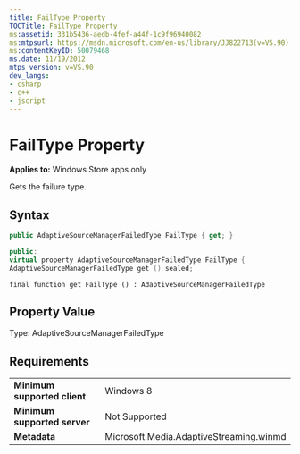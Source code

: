 ```yaml
---
title: FailType Property
TOCTitle: FailType Property
ms:assetid: 331b5436-aedb-4fef-a44f-1c9f96940082
ms:mtpsurl: https://msdn.microsoft.com/en-us/library/JJ822713(v=VS.90)
ms:contentKeyID: 50079468
ms.date: 11/19/2012
mtps_version: v=VS.90
dev_langs:
- csharp
- c++
- jscript
---
```


# FailType Property

**Applies to:** Windows Store apps only

Gets the failure type.

## Syntax

``` csharp
public AdaptiveSourceManagerFailedType FailType { get; }
```

``` c++
public:
virtual property AdaptiveSourceManagerFailedType FailType {
AdaptiveSourceManagerFailedType get () sealed;
```

``` jscript
final function get FailType () : AdaptiveSourceManagerFailedType
```

## Property Value

Type: AdaptiveSourceManagerFailedType

## Requirements

|||
|--- |--- |
|**Minimum supported client**|Windows 8|
|**Minimum supported server**|Not Supported|
|**Metadata**|Microsoft.Media.AdaptiveStreaming.winmd|

